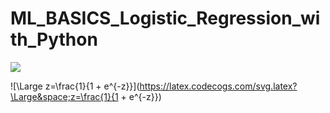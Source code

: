 # ML_BASICS_Logistic_Regression_with_Python


<img src="https://latex.codecogs.com/svg.latex?\Large&space;z=\frac{1}{1 + e^{-z}}"/>

![\Large z=\frac{1}{1 + e^{-z}}](https://latex.codecogs.com/svg.latex?\Large&space;z=\frac{1}{1 + e^{-z}})
